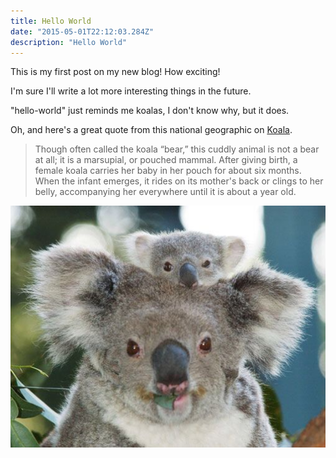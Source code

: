```yaml
---
title: Hello World
date: "2015-05-01T22:12:03.284Z"
description: "Hello World"
---
```


This is my first post on my new blog! How exciting!

I'm sure I'll write a lot more interesting things in the future.

"hello-world" just reminds me koalas, I don't know why, but it does.

Oh, and here's a great quote from this national geographic on
[Koala](https://www.nationalgeographic.com/animals/mammals/k/koala/).

> Though often called the koala “bear,” this cuddly animal is not a bear at all; it is a marsupial, or pouched mammal. After giving birth, a female koala carries her baby in her pouch for about six months. When the infant emerges, it rides on its mother's back or clings to her belly, accompanying her everywhere until it is about a year old.

![koala](content/blog/hello-world/koala.jpg)
